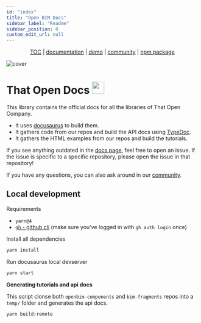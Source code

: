 ```yaml
---
id: "index"
title: "Open BIM Docs"
sidebar_label: "Readme"
sidebar_position: 0
custom_edit_url: null
---
```


<p align="center">
  <a href="https://thatopen.com/">TOC</a>
  |
  <a href="https://docs.thatopen.com/intro">documentation</a>
  |
  <a href="https://platform.thatopen.com/app">demo</a>
  |
  <a href="https://people.thatopen.com/">community</a>
  |
  <a href="https://www.npmjs.com/package/bim-fragment">npm package</a>
</p>

![cover](https://thatopen.github.io/engine_components/resources/cover.png)

# That Open Docs <img src="https://thatopen.github.io/engine_components/resources/favicon.ico" width="32"/>

This library contains the official docs for all the libraries of That Open Company.

- It uses [docusaurus](https://docusaurus.io/) to build them.
- It gathers code from our repos and build the API docs using [TypeDoc](https://typedoc.org/).
- It gathers the HTML examples from our repos and build the tutorials.

If you see anything outdated in the [docs page](https://docs.thatopen.com/intro), feel free to open an issue. If the issue is specific to a specific repository, please open the issue in that repository!

If you have any questions, you can also ask around in our [community](https://people.thatopen.com/).

## Local development

Requirements

- `yarn@4`
- [`gh` - github cli](https://github.com/cli/cli#installation) (make sure you've logged in with `gh auth login` once)

Install all dependencies

```bash
yarn install
```

Run docusaurus local devserver

```bash
yarn start
```

**Generating tutorials and api docs**

This script clonse both `openbim-components` and `bim-fragments` repos into a `temp/` folder and generates the api docs.

```bash
yarn build:remote
```
